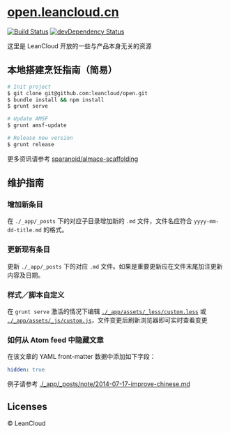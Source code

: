 # [open.leancloud.cn](http://open.leancloud.cn/)
[![Build Status](https://travis-ci.org/leancloud/open.svg)](https://travis-ci.org/leancloud/open)
[![devDependency Status](https://david-dm.org/leancloud/open/dev-status.svg)](https://david-dm.org/leancloud/open#info=devDependencies)

这里是 LeanCloud 开放的一些与产品本身无关的资源

## 本地搭建烹饪指南（简易）

```sh
# Init project
$ git clone git@github.com:leancloud/open.git
$ bundle install && npm install
$ grunt serve

# Update AMSF
$ grunt amsf-update

# Release new version
$ grunt release
```

更多资讯请参考 [sparanoid/almace-scaffolding](https://github.com/sparanoid/almace-scaffolding)

## 维护指南

### 增加新条目

在 `./_app/_posts` 下的对应子目录增加新的 `.md` 文件，文件名应符合 `yyyy-mm-dd-title.md` 的格式。

### 更新现有条目

更新 `./_app/_posts` 下的对应 `.md` 文件。如果是重要更新应在文件末尾加注更新内容及日期。

### 样式／脚本自定义

在 `grunt serve` 激活的情况下编辑 [`./_app/assets/_less/custom.less`](/_app/assets/_less/custom.less) 或 [`./_app/assets/_js/custom.js`](/_app/assets/_js/custom.js)，文件变更后刷新浏览器即可实时查看变更

### 如何从 Atom feed 中隐藏文章

在该文章的 YAML front-matter 数据中添加如下字段：

```yaml
hidden: true
```

例子请参考 [./_app/_posts/note/2014-07-17-improve-chinese.md](/_app/_posts/note/2014-07-17-improve-chinese.md)

## Licenses

© LeanCloud
